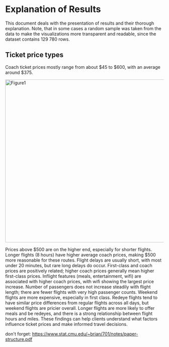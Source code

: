 # Explanation of Results
This document deals with the presentation of results and their thorough explanation. 
Note, that in some cases a random sample was taken from the data to make the visualizations more transparent and readable, since the dataset contains 129 780 rows.

## Ticket price types
Coach ticket prices mostly range from about $45 to $600, with an average around $375.

<img width="627" height="519" alt="Figure1" src="https://github.com/user-attachments/assets/83dd0cce-6576-4836-bfb4-20c14b635f54" />

Prices above $500 are on the higher end, especially for shorter flights. Longer flights (8 hours) have higher average coach prices, making $500 more reasonable for these routes. Flight delays are usually short, with most under 20 minutes, but rare long delays do occur. First-class and coach prices are positively related; higher coach prices generally mean higher first-class prices. Inflight features (meals, entertainment, wifi) are associated with higher coach prices, with wifi showing the largest price increase. Number of passengers does not increase steadily with flight length; there are fewer flights with very high passenger counts. Weekend flights are more expensive, especially in first class. Redeye flights tend to have similar price differences from regular flights across all days, but weekend flights are pricier overall. Longer flights are more likely to offer meals and be redeyes, and there is a strong relationship between flight hours and miles. These findings can help clients understand what factors influence ticket prices and make informed travel decisions.


don't forget: https://www.stat.cmu.edu/~brian/701/notes/paper-structure.pdf
